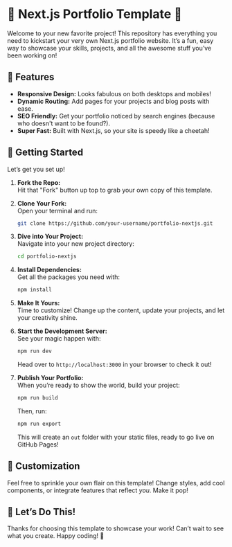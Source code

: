 # 🎉 Next.js Portfolio Template 🎉

Welcome to your new favorite project! This repository has everything you need to kickstart your very own Next.js portfolio website. It’s a fun, easy way to showcase your skills, projects, and all the awesome stuff you’ve been working on!

## 🚀 Features

- **Responsive Design:** Looks fabulous on both desktops and mobiles!
- **Dynamic Routing:** Add pages for your projects and blog posts with ease.
- **SEO Friendly:** Get your portfolio noticed by search engines (because who doesn't want to be found?).
- **Super Fast:** Built with Next.js, so your site is speedy like a cheetah!

## 🏁 Getting Started

Let’s get you set up!

1. **Fork the Repo:**  
   Hit that "Fork" button up top to grab your own copy of this template.

2. **Clone Your Fork:**  
   Open your terminal and run:

   ```bash
   git clone https://github.com/your-username/portfolio-nextjs.git
   ```

3. **Dive into Your Project:**  
   Navigate into your new project directory:

   ```bash
   cd portfolio-nextjs
   ```

4. **Install Dependencies:**  
   Get all the packages you need with:

   ```bash
   npm install
   ```

5. **Make It Yours:**  
   Time to customize! Change up the content, update your projects, and let your creativity shine.

6. **Start the Development Server:**  
   See your magic happen with:

   ```bash
   npm run dev
   ```

   Head over to `http://localhost:3000` in your browser to check it out!

7. **Publish Your Portfolio:**  
   When you’re ready to show the world, build your project:
   ```bash
   npm run build
   ```
   Then, run:
   ```bash
   npm run export
   ```
   This will create an `out` folder with your static files, ready to go live on GitHub Pages!

## 🎨 Customization

Feel free to sprinkle your own flair on this template! Change styles, add cool components, or integrate features that reflect _you_. Make it pop!

## 🙌 Let’s Do This!

Thanks for choosing this template to showcase your work! Can’t wait to see what you create. Happy coding! 🎉
